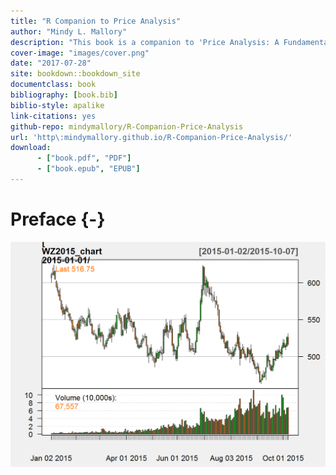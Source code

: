 ```yaml
--- 
title: "R Companion to Price Analysis"
author: "Mindy L. Mallory"
description: "This book is a companion to 'Price Analysis: A Fundamental Approach to the Study of Commodity Prices'. It provides a basic introduction to working with commodity price and fundamental data from sources like Yahoo Finance, Quandl, and the USDA."
cover-image: "images/cover.png"
date: "2017-07-28"
site: bookdown::bookdown_site
documentclass: book
bibliography: [book.bib]
biblio-style: apalike
link-citations: yes
github-repo: mindymallory/R-Companion-Price-Analysis
url: 'http\:mindymallory.github.io/R-Companion-Price-Analysis/'
download:
      - ["book.pdf", "PDF"]
      - ["book.epub", "EPUB"]
---
```




# Preface {-}


![](images/cover.png)

